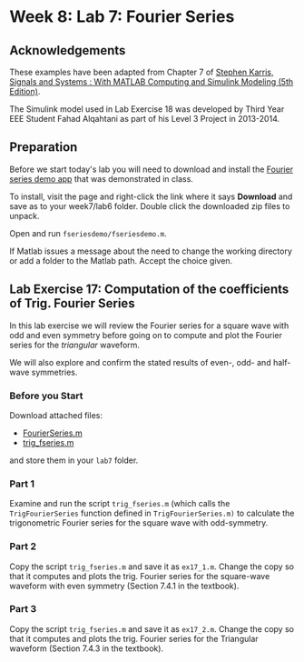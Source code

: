 # Week 8: Lab 7: Fourier Series

## Acknowledgements

These examples have been adapted from Chapter 7 of 
<a href="http://site.ebrary.com/lib/swansea/docDetail.action?docID=10547416" target="_blank">Stephen Karris, Signals and Systems : With MATLAB Computing and Simulink Modeling (5th Edition)</a>.

The Simulink model used in Lab Exercise 18 was developed by Third Year EEE Student Fahad Alqahtani as part of his Level 3 Project in 2013-2014.

## Preparation

Before we start today's lab you will need to download and install the [Fourier series demo app](http://users.ece.gatech.edu/mcclella/matlabGUIs/#FourierSeries) that was demonstrated in class.

To install, visit the page and right-click the link where it says **Download** and save as to your week7/lab6 folder. Double click the downloaded zip files to unpack.

Open and run `fseriesdemo/fseriesdemo.m`.

If Matlab issues a message about the need to change the working directory or add a folder to the Matlab path. Accept the choice given.

## Lab Exercise 17: Computation of the coefficients of Trig. Fourier Series

In this lab exercise we will review the Fourier series for a square wave with odd and even symmetry before going on to compute and plot the Fourier series for the *triangular* waveform.

We will also explore and confirm the stated results of even-, odd- and half-wave symmetries.

### Before you Start

Download attached files:

* [FourierSeries.m](https://github.com/cpjobling/EG-247-Resources/blob/master/portfolio/lab7/FourierSeries.m)
* [trig_fseries.m](https://github.com/cpjobling/EG-247-Resources/blob/master/portfolio/lab7/trig_fseries.m)

and store them in your `lab7` folder.

### Part 1

Examine and run the script `trig_fseries.m` (which calls the `TrigFourierSeries` function defined in `TrigFourierSeries.m)` to calculate the trigonometric Fourier series for the square wave with odd-symmetry.

### Part 2

Copy the script `trig_fseries.m` and save it as `ex17_1.m`. Change the copy so that it computes and plots the trig. Fourier series for the square-wave waveform with even symmetry (Section 7.4.1 in the textbook).

### Part 3

Copy the script `trig_fseries.m` and save it as `ex17_2.m`. Change the copy so that it computes and plots the trig. Fourier series for the Triangular waveform (Section 7.4.3 in the textbook).
